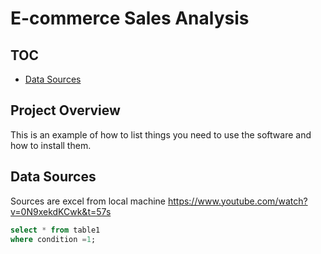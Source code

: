 # E-commerce Sales Analysis
## TOC
- [Data Sources](#data-sources)

## Project Overview
This is an example of how to list things you need to use the software and how to install them.

## Data Sources
Sources are excel from local machine
https://www.youtube.com/watch?v=0N9xekdKCwk&t=57s
````sql
select * from table1
where condition =1;
